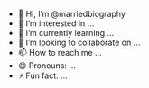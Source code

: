- 👋 Hi, I’m @marriedbiography
- 👀 I’m interested in ...
- 🌱 I’m currently learning ...
- 💞️ I’m looking to collaborate on ...
- 📫 How to reach me ...
- 😄 Pronouns: ...
- ⚡ Fun fact: ...

<!---
marriedbiography/marriedbiography is a ✨ special ✨ repository because its `README.md` (this file) appears on your GitHub profile.
You can click the Preview link to take a look at your changes.
--->
